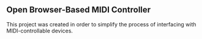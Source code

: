## Open Browser-Based MIDI Controller

This project was created in order to simplify the process of interfacing with MIDI-controllable devices.
